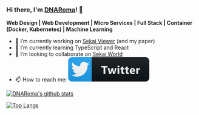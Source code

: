 ### Hi there, I'm [DNARoma](https://dnaroma.github.io)! 👋

<!--
**dnaroma/dnaroma** is a ✨ _special_ ✨ repository because its `README.md` (this file) appears on your GitHub profile.

Here are some ideas to get you started:

- 🔭 I’m currently working on ...
- 🌱 I’m currently learning ...
- 👯 I’m looking to collaborate on ...
- 🤔 I’m looking for help with ...
- 💬 Ask me about ...
- 📫 How to reach me: ...
- 😄 Pronouns: ...
- ⚡ Fun fact: ...
-->

**Web Design | Web Development | Micro Services | Full Stack | Container (Docker, Kubernetes) | Machine Learning**

- 🔭 I’m currently working on [Sekai Viewer](https://sekai-world.github.io/sekai-viewer) (and my paper)
- 🌱 I’m currently learning TypeScript and React
- 👯 I’m looking to collaborate on [Sekai World](https://github.com/Sekai-World)
- 📫 How to reach me: [![@miku_zura](https://raw.githubusercontent.com/8bithemant/8bithemant/master/svg/social/twitter.svg)](https://twitter.com/miku_zura)

[![DNARoma's github stats](https://github-readme-stats.vercel.app/api?username=dnaroma&show_icons=true&theme=tokyonight)](https://github.com/anuraghazra/github-readme-stats)

[![Top Langs](https://github-readme-stats.vercel.app/api/top-langs/?username=anuraghazra&layout=compact)](https://github.com/anuraghazra/github-readme-stats)
